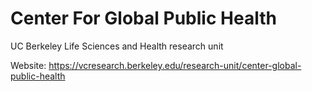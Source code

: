 # Center For Global Public Health
UC Berkeley Life Sciences and Health research unit

Website: https://vcresearch.berkeley.edu/research-unit/center-global-public-health
